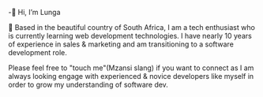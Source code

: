 -👋 Hi, I’m Lunga
 
 🌱 Based in the beautiful country of South Africa, I am a tech enthusiast who is currently learning web development technologies. I have nearly 10 years of experience  in sales & marketing and am transitioning to a software development role. 

Please feel free to "touch me"(Mzansi slang) if you want to connect as I am always looking engage with experienced & novice developers like myself in order to grow my understanding of software dev.
